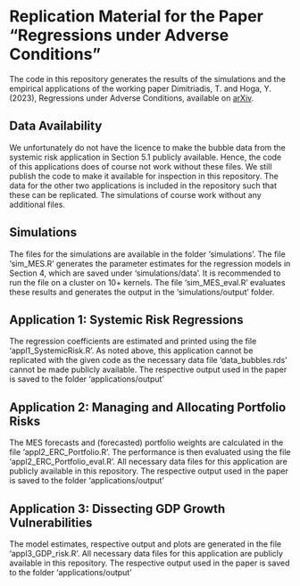 
<!-- README.md is generated from README.Rmd. Please edit that file -->

# Replication Material for the Paper “Regressions under Adverse Conditions”

<!-- badges: start -->
<!-- badges: end -->

The code in this repository generates the results of the simulations and
the empirical applications of the working paper Dimitriadis, T. and
Hoga, Y. (2023), Regressions under Adverse Conditions, available on
[arXiv](?).

## Data Availability

We unfortunately do not have the licence to make the bubble data from
the systemic risk application in Section 5.1 publicly available. Hence,
the code of this applications does of course not work without these
files. We still publish the code to make it available for inspection in
this repository. The data for the other two applications is included in
the repository such that these can be replicated. The simulations of
course work without any additional files.

## Simulations

The files for the simulations are available in the folder ‘simulations’.
The file ‘sim_MES.R’ generates the parameter estimates for the
regression models in Section 4, which are saved under
‘simulations/data’. It is recommended to run the file on a cluster on
10+ kernels. The file ‘sim_MES_eval.R’ evaluates these results and
generates the output in the ‘simulations/output’ folder.

## Application 1: Systemic Risk Regressions

The regression coefficients are estimated and printed using the file
‘appl1_SystemicRisk.R’. As noted above, this application cannot be
replicated with the given code as the necessary data file
‘data_bubbles.rds’ cannot be made publicly available. The respective
output used in the paper is saved to the folder ‘applications/output’

## Application 2: Managing and Allocating Portfolio Risks

The MES forecasts and (forecasted) portfolio weights are calculated in
the file ‘appl2_ERC_Portfolio.R’. The performance is then evaluated
using the file ‘appl2_ERC_Portfolio_eval.R’. All necessary data files
for this application are publicly available in this repository. The
respective output used in the paper is saved to the folder
‘applications/output’

## Application 3: Dissecting GDP Growth Vulnerabilities

The model estimates, respective output and plots are generated in the
file ‘appl3_GDP_risk.R’. All necessary data files for this application
are publicly available in this repository. The respective output used in
the paper is saved to the folder ‘applications/output’
